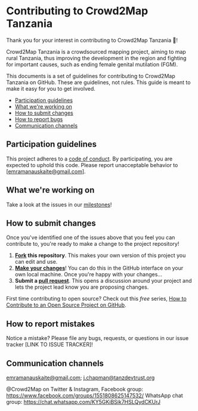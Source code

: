 # Contributing to Crowd2Map Tanzania

Thank you for your interest in contributing to Crowd2Map Tanzania :tada:! 

Crowd2Map Tanzania is a crowdsourced mapping project, aiming to map rural Tanzania, thus improving the development in the region and fighting for important causes, such as ending female genital mutilation (FGM).

This documents is a set of guidelines for contributing to Crowd2Map Tanzania on GitHub. These are guidelines, not rules. This guide is meant to make it easy for you to get involved.

* [Participation guidelines](#participation-guidelines)
* [What we're working on](#what-were-working-on)
* [How to submit changes](#how-to-submit-changes)
* [How to report bugs](#how-to-report-bugs)
* [Communication channels](#communication-channels)

## Participation guidelines

This project adheres to a [code of conduct](CODE_OF_CONDUCT.md). By participating, you are expected to uphold this code. Please report unacceptable behavior to [emramanauskaite@gmail.com].

## What we're working on

Take a look at the issues in our [milestones](https://github.com/seplute/crowd2map/milestones)!

## How to submit changes

Once you've identified one of the issues above that you feel you can contribute to, you're ready to make a change to the project repository!
 
1. **[Fork](https://help.github.com/articles/fork-a-repo/) this repository**. This makes your own version of this project you can edit and use.
2. **[Make your changes](https://guides.github.com/activities/forking/#making-changes)**! You can do this in the GitHub interface on your own local machine. Once you're happy with your changes...
3. **Submit a [pull request](https://help.github.com/articles/proposing-changes-to-a-project-with-pull-requests/)**. This opens a discussion around your project and lets the project lead know you are proposing changes.

First time contributing to open source? Check out this *free* series, [How to Contribute to an Open Source Project on GitHub](https://egghead.io/series/how-to-contribute-to-an-open-source-project-on-github).

## How to report mistakes

Notice a mistake? Please file any bugs, requests, or questions in our issue tracker [LINK TO ISSUE TRACKER]!

## Communication channels

emramanauskaite@gmail.com; j.chapman@tanzdevtrust.org 

@Crowd2Map on Twitter & Instagram, Facebook group: https://www.facebook.com/groups/1551808625147532/
WhatsApp chat group: https://chat.whatsapp.com/KY5GKiBSik7HSLQydCKUrJ

